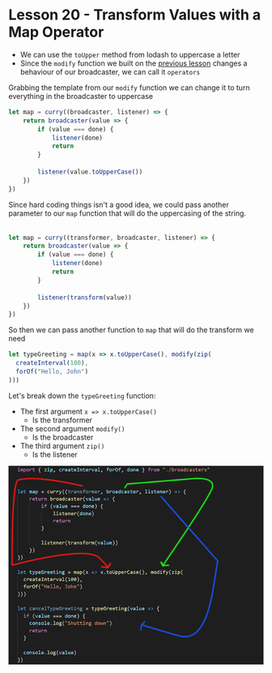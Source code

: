 # Lesson 20 - Transform Values with a Map Operator

- We can use the `toUpper` method from lodash to uppercase a letter
-  Since the `modify` function we built on the [previous lesson]() changes a behaviour of our broadcaster, we can call it `operators`

Grabbing the template from our `modify` function we can change it to turn everything in the broadcaster to uppercase

```javascript
let map = curry((broadcaster, listener) => {
	return broadcaster(value => {
		if (value === done) {
			listener(done)
			return
		}
		
		listener(value.toUpperCase())
	})
})

```

Since hard coding things isn't a good idea, we could pass another parameter to our `map` function that will do the uppercasing of the string.

```javascript

let map = curry((transformer, broadcaster, listener) => {
	return broadcaster(value => {
		if (value === done) {
			listener(done)
			return
		}
		
		listener(transform(value))
	})
})

```

So then we can pass another function to `map` that will do the transform we need

```javascript
let typeGreeting = map(x => x.toUpperCase(), modify(zip(
  createInterval(100),
  forOf("Hello, John")
)))

```

Let's break down the `typeGreeting` function:

- The first argument `x => x.toUpperCase()`
	- Is the transformer
-  The second argument `modify()`
	-  Is the broadcaster
-  The third argument `zip()`
	-  Is the listener

![](../images/map.png)
